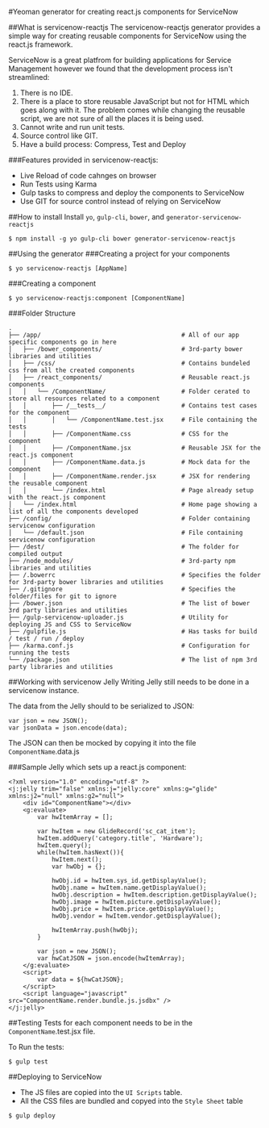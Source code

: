 #Yeoman generator for creating react.js components for ServiceNow

##What is servicenow-reactjs
The servicenow-reactjs generator provides a simple way for creating reusable components for ServiceNow using the react.js framework.

ServiceNow is a great platfrom for building applications for Service Management however we found that the development process isn't streamlined:
1. There is no IDE.
2. There is a place to store reusable JavaScript but not for HTML which goes along with it. The problem comes while changing the reusable script, we are not sure of all the places it is being used.
3. Cannot write and run unit tests.
4. Source control like GIT.
5. Have a build process: Compress, Test and Deploy

###Features provided in servicenow-reactjs:
* Live Reload of code cahnges on browser
* Run Tests using Karma
* Gulp tasks to compress and deploy the components to ServiceNow
* Use GIT for source control instead of relying on ServiceNow

##How to install
Install `yo`, `gulp-cli`, `bower`, and `generator-servicenow-reactjs`
```
$ npm install -g yo gulp-cli bower generator-servicenow-reactjs
```
##Using the generator
###Creating a project for your components
```
$ yo servicenow-reactjs [AppName]
```
###Creating a component
```
$ yo servicenow-reactjs:component [ComponentName]
```
###Folder Structure
```
.
├── /app/                                       # All of our app specific components go in here
│   ├── /bower_components/                      # 3rd-party bower libraries and utilities
│   ├── /css/                                   # Contains bundeled css from all the created components
│   ├── /react_components/                      # Reusable react.js components
│   │   └── /ComponentName/                     # Folder cerated to store all resources related to a component
│   │       ├── /__tests__/                     # Contains test cases for the component
│   │       │   └── /ComponentName.test.jsx     # File containing the tests
│   │       ├── /ComponentName.css              # CSS for the component
│   │       ├── /ComponentName.jsx              # Reusable JSX for the react.js component 
│   │       ├── /ComponentName.data.js          # Mock data for the component
│   │       ├── /ComponentName.render.jsx       # JSX for rendering the reusable component
│   │       └── /index.html                     # Page already setup with the react.js component
│   └── /index.html                             # Home page showing a list of all the components developed
├── /config/                                    # Folder containing servicenow configuration
│   └── /default.json                           # File containing servicenow configuration
├── /dest/                                      # The folder for compiled output
├── /node_modules/                              # 3rd-party npm libraries and utilities
├── /.bowerrc                                   # Specifies the folder for 3rd-party bower libraries and utilities 
├── /.gitignore                                 # Specifies the folder/files for git to ignore
├── /bower.json                                 # The list of bower 3rd party libraries and utilities
├── /gulp-servicenow-uploader.js                # Utility for deploying JS and CSS to ServiceNow
├── /gulpfile.js                                # Has tasks for build / test / run / deploy
├── /karma.conf.js                              # Configuration for running the tests
└── /package.json                               # The list of npm 3rd party libraries and utilities
```
##Working with servicenow Jelly
Writing Jelly still needs to be done in a servicenow instance.

The data from the Jelly should to be serialized to JSON:
```
var json = new JSON();
var jsonData = json.encode(data);
```
The JSON can then be mocked by copying it into the file `ComponentName`.data.js

###Sample Jelly which sets up a react.js component:
```
<?xml version="1.0" encoding="utf-8" ?>
<j:jelly trim="false" xmlns:j="jelly:core" xmlns:g="glide" xmlns:j2="null" xmlns:g2="null">
	<div id="ComponentName"></div>
	<g:evaluate>
		var hwItemArray = [];
		
		var hwItem = new GlideRecord('sc_cat_item');
		hwItem.addQuery('category.title', 'Hardware');
		hwItem.query();
		while(hwItem.hasNext()){
			hwItem.next();
			var hwObj = {};
		
			hwObj.id = hwItem.sys_id.getDisplayValue();
			hwObj.name = hwItem.name.getDisplayValue();
			hwObj.description = hwItem.description.getDisplayValue();
			hwObj.image = hwItem.picture.getDisplayValue();
			hwObj.price = hwItem.price.getDisplayValue();
			hwObj.vendor = hwItem.vendor.getDisplayValue();
		
			hwItemArray.push(hwObj);
		}

		var json = new JSON();
		var hwCatJSON = json.encode(hwItemArray);
	</g:evaluate>
	<script>
		var data = ${hwCatJSON};
	</script>
	<script language="javascript" src="ComponentName.render.bundle.js.jsdbx" />
</j:jelly>
``` 
##Testing
Tests for each component needs to be in the `ComponentName`.test.jsx file.

To Run the tests:
```
$ gulp test
```
##Deploying to ServiceNow
* The JS files are copied into the `UI Scripts` table.
* All the CSS files are bundled and copyed into the `Style Sheet` table

```
$ gulp deploy
```
